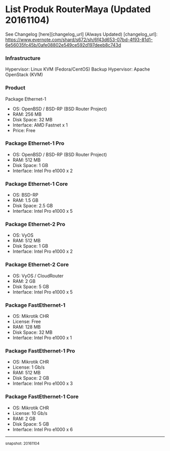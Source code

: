 # List Produk RouterMaya (Updated 20161104)
See Changelog [here][changelog_url] (Always Updated)
[changelog_url]: https://www.evernote.com/shard/s672/sh/6f43d653-07bd-4f93-81d1-6e56035fc45b/0afe08802e549ce592d197deeb8c743d

### Infrastructure
Hypervisor: Linux KVM (Fedora/CentOS)
Backup Hypervisor: Apache OpenStack (KVM)

### Product
Package Ethernet-1
- OS: OpenBSD / BSD-RP (BSD Router Project)
- RAM: 256 MB
- Disk Space: 32 MB
- Interface: AMD Fastnet x 1
- Price: Free

### Package Ethernet-1 Pro
- OS: OpenBSD / BSD-RP (BSD Router Project)
- RAM: 512 MB
- Disk Space: 1 GB
- Interface: Intel Pro e1000 x 2

### Package Ethernet-1 Core
- OS: BSD-RP
- RAM: 1.5 GB
- Disk Space: 2.5 GB
- Interface: Intel Pro e1000 x 5

### Package Ethernet-2 Pro
- OS: VyOS
- RAM: 512 MB
- Disk Space: 1 GB
- Interface: Intel Pro e1000 x 2

### Package Ethernet-2 Core
- OS: VyOS / CloudRouter
- RAM: 2 GB
- Disk Space: 5 GB
- Interface: Intel Pro e1000 x 5

### Package FastEthernet-1
- OS: Mikrotik CHR
- License: Free
- RAM: 128 MB
- Disk Space: 32 MB
- Interface: Intel Pro e1000 x 1

### Package FastEthernet-1 Pro
- OS: Mikrotik CHR
- License: 1 Gb/s
- RAM: 512 MB
- Disk Space: 2 GB
- Interface: Intel Pro e1000 x 3

### Package FastEthernet-1 Core
- OS: Mikrotik CHR
- License: 10 Gb/s
- RAM: 2 GB
- Disk Space: 5 GB
- Interface: Intel Pro e1000 x 6

___

<small>snapshot: 20161104</small>